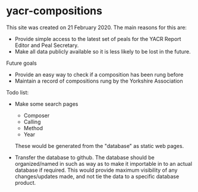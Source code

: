 yacr-compositions
=================

This site was created on 21 February 2020.  The main reasons for this are:

* Provide simple access to the latest set of peals for the YACR Report Editor and Peal Secretary.
* Make all data publicly available so it is less likely to be lost in the future.

Future goals

* Provide an easy way to check if a composition has been rung before
* Maintain a record of compositions rung by the Yorkshire Association

Todo list:

* Make some search pages
  * Composer
  * Calling
  * Method
  * Year
  
  These would be generated from the "database" as static web pages.

* Transfer the database to github.  The database should be organized/named in such as way as to make it importable in to an actual database if required.  This would provide maximum visibility of any changes/updates made, and not tie the data to a specific database product.
